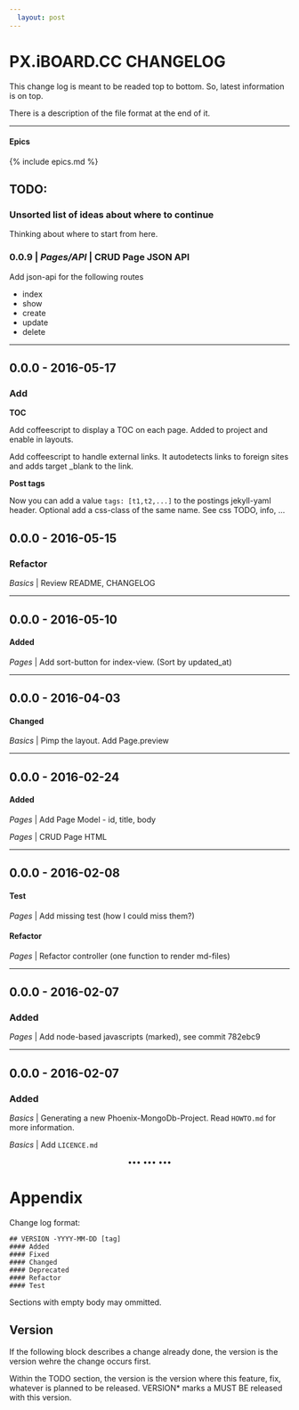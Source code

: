 ```yaml
---
  layout: post
---
```


# PX.iBOARD.CC CHANGELOG

This change log is meant to be readed top to bottom. So, latest information
is on top.

There is a description of the file format at the end of it.

----

#### Epics

{% include epics.md %}

## TODO:

### Unsorted list of ideas about where to continue

Thinking about where to start from here.

### 0.0.9 | _Pages/API_ | CRUD Page JSON API

Add json-api for the following routes

  - index
  - show
  - create
  - update
  - delete

----

## 0.0.0 - 2016-05-17

### Add

**TOC**

Add coffeescript to display a TOC on each page.
Added to project and enable in layouts.

Add coffeescript to handle external links. It
autodetects links to foreign sites and adds
target \_blank to the link.

**Post tags**

Now you can add a value `tags: [t1,t2,...]` to the postings jekyll-yaml header.
Optional add a css-class of the same name. See css TODO, info, ...


## 0.0.0 - 2016-05-15

### Refactor

_Basics_ | Review README, CHANGELOG

----

## 0.0.0 - 2016-05-10

#### Added
_Pages_ | Add sort-button for index-view. (Sort by updated\_at)

----

## 0.0.0 - 2016-04-03

#### Changed
_Basics_ | Pimp the layout. Add Page.preview

----

## 0.0.0 - 2016-02-24

#### Added

_Pages_ | Add Page Model - id, title, body

_Pages_ | CRUD Page HTML

----

## 0.0.0 - 2016-02-08

#### Test
_Pages_ | Add missing test (how I could miss them?)

#### Refactor
_Pages_ | Refactor controller (one function to render md-files)

----

## 0.0.0 - 2016-02-07

### Added
_Pages_ | Add node-based javascripts (marked), see commit 782ebc9

----

## 0.0.0 - 2016-02-07

### Added
_Basics_ | Generating a new Phoenix-MongoDb-Project.
Read `HOWTO.md` for more information.

_Basics_ | Add `LICENCE.md`

<center>••• ••• •••</center>

# Appendix

Change log format:

    ## VERSION -YYYY-MM-DD [tag]
    #### Added
    #### Fixed
    #### Changed
    #### Deprecated
    #### Refactor
    #### Test

Sections with empty body may ommitted.


## Version

If the following block describes a change already done, the version is the
version wehre the change occurs first.

Within the TODO section, the version is the version where this feature, fix,
whatever is planned to be released. VERSION\* marks a MUST BE released with
this version. 

